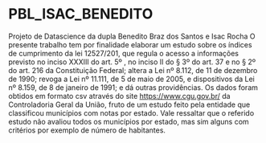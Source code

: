 # PBL_ISAC_BENEDITO
Projeto de Datascience da dupla Benedito Braz dos Santos e Isac Rocha
O presente trabalho tem por finalidade elaborar um estudo sobre os índices de cumprimento da lei 12527/201, que
regula o acesso a informações previsto no inciso XXXIII do art. 5º , no inciso II do § 3º do art. 37 e no § 2º do art. 216 da Constituição Federal; altera a Lei nº 8.112, de 11 de dezembro de 1990; revoga a Lei nº 11.111, de 5 de maio de 2005, e dispositivos da Lei nº 8.159, de 8 de janeiro de 1991; e dá outras providências.
Os dados foram obtidos em formato csv através do site https://www.cgu.gov.br/ da Controladoria Geral da União, fruto de um estudo feito pela entidade que classificou municípios com notas por estado. Vale ressaltar que o referido estudo não avaliou todos os municípios por estado, mas sim alguns com critérios por exemplo de número de habitantes.
